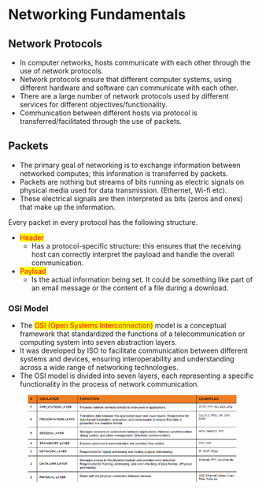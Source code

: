 # Networking Fundamentals

## Network Protocols

* In computer networks, hosts communicate with each other through the use of network protocols.
* Network protocols ensure that different computer systems, using different hardware and software can communicate with each other.
* There are a large number of network protocols used by different services for different objectives/functionality.
* Communication between different hosts via protocol is transferred/facilitated through the use of packets.

## Packets

* The primary goal of networking is to exchange information between networked computes; this information is transferred by packets.
* Packets are nothing but streams of bits running as electric signals on physical media used for data transmission. (Ethernet, Wi-fi etc).
* These electrical signals are then interpreted as bits (zeros and ones) that make up the information.

Every packet in every protocol has the following structure.

* <mark style="color:red;">Header</mark>
  * Has a protocol-specific structure: this ensures that the receiving host can correctly interpret the payload and handle the overall communication.
* <mark style="color:red;">Payload</mark>
  * Is the actual information being set.  It could be something like part of an email message or the content of a file during a download.

### OSI Model

* The <mark style="color:red;">OSI (Open Systems Interconnection)</mark> model is a conceptual framework that standardized the functions of a telecommunication or computing system into seven abstraction layers.
* It was developed by ISO to facilitate communication between different systems and devices, ensuring interoperability and understanding across a wide range of networking technologies.
* The OSI model is divided into seven layers, each representing a specific functionality in the process of network communication.

<figure><img src="../../.gitbook/assets/image (174).png" alt=""><figcaption></figcaption></figure>
